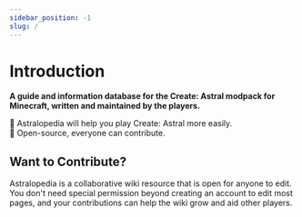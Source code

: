 ```yaml
---
sidebar_position: -1
slug: /
---
```


# Introduction

**A guide and information database for the Create: Astral modpack for Minecraft,
written and maintained by the players.**

🚀 Astralopedia will help you play Create: Astral more easily.  
💸 Open-source, everyone can contribute.

## Want to Contribute?

Astralopedia is a collaborative wiki resource that is open for anyone to edit.
You don't need special permission beyond creating an account to edit most pages,
and your contributions can help the wiki grow and aid other players.
